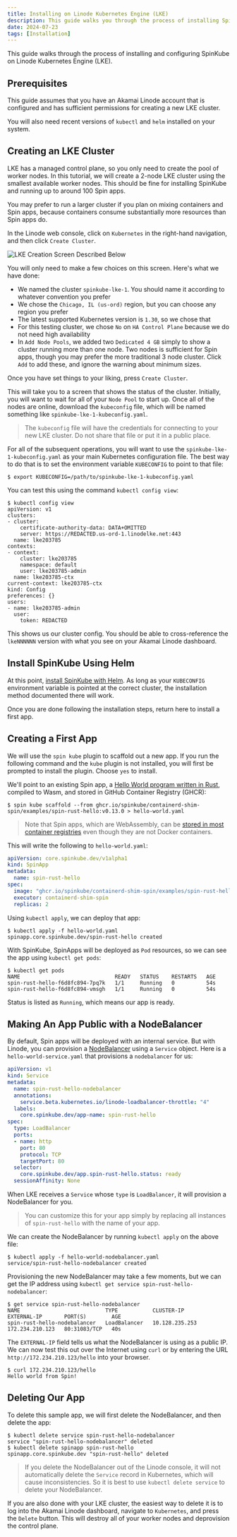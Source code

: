 ```yaml
---
title: Installing on Linode Kubernetes Engine (LKE)
description: This guide walks you through the process of installing SpinKube on [LKE](https://www.linode.com/docs/products/compute/kubernetes/).
date: 2024-07-23
tags: [Installation]
---
```


This guide walks through the process of installing and configuring SpinKube on Linode Kubernetes
Engine (LKE).

## Prerequisites

This guide assumes that you have an Akamai Linode account that is configured and has sufficient
permissions for creating a new LKE cluster.

You will also need recent versions of `kubectl` and `helm` installed on your system.

## Creating an LKE Cluster

LKE has a managed control plane, so you only need to create the pool of worker nodes. In this
tutorial, we will create a 2-node LKE cluster using the smallest available worker nodes. This should
be fine for installing SpinKube and running up to around 100 Spin apps.

You may prefer to run a larger cluster if you plan on mixing containers and Spin apps, because
containers consume substantially more resources than Spin apps do.

In the Linode web console, click on `Kubernetes` in the right-hand navigation, and then click
`Create Cluster`.

![LKE Creation Screen Described Below](../lke-spinkube-create.png)

You will only need to make a few choices on this screen. Here's what we have done:
* We named the cluster `spinkube-lke-1`. You should name it according to whatever convention you
  prefer
* We chose the `Chicago, IL (us-ord)` region, but you can choose any region you prefer
* The latest supported Kubernetes version is `1.30`, so we chose that
* For this testing cluster, we chose `No` on `HA Control Plane` because we do not need high
  availability
* In `Add Node Pools`, we added two `Dedicated 4 GB` simply to show a cluster running more than one
  node. Two nodes is sufficient for Spin apps, though you may prefer the more traditional 3 node
  cluster. Click `Add` to add these, and ignore the warning about minimum sizes.

Once you have set things to your liking, press `Create Cluster`.

This will take you to a screen that shows the status of the cluster. Initially, you will want to
wait for all of your `Node Pool` to start up. Once all of the nodes are online, download the
`kubeconfig` file, which will be named something like `spinkube-lke-1-kubeconfig.yaml`.

> The `kubeconfig` file will have the credentials for connecting to your new LKE cluster. Do not
> share that file or put it in a public place.

For all of the subsequent operations, you will want to use the `spinkube-lke-1-kubeconfig.yaml` as
your main Kubernetes configuration file. The best way to do that is to set the environment variable
`KUBECONFIG` to point to that file:

```console
$ export KUBECONFIG=/path/to/spinkube-lke-1-kubeconfig.yaml
```

You can test this using the command `kubectl config view`:

```
$ kubectl config view
apiVersion: v1
clusters:
- cluster:
    certificate-authority-data: DATA+OMITTED
    server: https://REDACTED.us-ord-1.linodelke.net:443
  name: lke203785
contexts:
- context:
    cluster: lke203785
    namespace: default
    user: lke203785-admin
  name: lke203785-ctx
current-context: lke203785-ctx
kind: Config
preferences: {}
users:
- name: lke203785-admin
  user:
    token: REDACTED
```

This shows us our cluster config. You should be able to cross-reference the `lkeNNNNNN` version with
what you see on your Akamai Linode dashboard.

## Install SpinKube Using Helm

At this point, [install SpinKube with Helm](installing-with-helm). As long as your `KUBECONFIG`
environment variable is pointed at the correct cluster, the installation method documented there
will work.

Once you are done following the installation steps, return here to install a first app.

## Creating a First App

We will use the `spin kube` plugin to scaffold out a new app. If you run the following command and
the `kube` plugin is not installed, you will first be prompted to install the plugin. Choose `yes`
to install.

We'll point to an existing Spin app, a [Hello World program written in
Rust](https://github.com/fermyon/spin/tree/main/examples/http-rust), compiled to Wasm, and stored in
GitHub Container Registry (GHCR):

```console
$ spin kube scaffold --from ghcr.io/spinkube/containerd-shim-spin/examples/spin-rust-hello:v0.13.0 > hello-world.yaml
```

> Note that Spin apps, which are WebAssembly, can be [stored in most container
> registries](https://developer.fermyon.com/spin/v2/registry-tutorial) even though they are not
> Docker containers.

This will write the following to `hello-world.yaml`:

```yaml
apiVersion: core.spinkube.dev/v1alpha1
kind: SpinApp
metadata:
  name: spin-rust-hello
spec:
  image: "ghcr.io/spinkube/containerd-shim-spin/examples/spin-rust-hello:v0.13.0"
  executor: containerd-shim-spin
  replicas: 2
```

Using `kubectl apply`, we can deploy that app:

```console
$ kubectl apply -f hello-world.yaml
spinapp.core.spinkube.dev/spin-rust-hello created
```

With SpinKube, SpinApps will be deployed as `Pod` resources, so we can see the app using `kubectl
get pods`:

```console
$ kubectl get pods
NAME                              READY   STATUS    RESTARTS   AGE
spin-rust-hello-f6d8fc894-7pq7k   1/1     Running   0          54s
spin-rust-hello-f6d8fc894-vmsgh   1/1     Running   0          54s
```

Status is listed as `Running`, which means our app is ready.

## Making An App Public with a NodeBalancer

By default, Spin apps will be deployed with an internal service. But with Linode, you can provision
a [NodeBalancer](https://www.linode.com/docs/products/networking/nodebalancers/) using a `Service`
object. Here is a `hello-world-service.yaml` that provisions a `nodebalancer` for us:

```yaml
apiVersion: v1
kind: Service
metadata:
  name: spin-rust-hello-nodebalancer
  annotations:
    service.beta.kubernetes.io/linode-loadbalancer-throttle: "4"
  labels:
    core.spinkube.dev/app-name: spin-rust-hello
spec:
  type: LoadBalancer
  ports:
  - name: http
    port: 80
    protocol: TCP
    targetPort: 80
  selector:
    core.spinkube.dev/app.spin-rust-hello.status: ready
  sessionAffinity: None
```

When LKE receives a `Service` whose `type` is `LoadBalancer`, it will provision a NodeBalancer for
you.

> You can customize this for your app simply by replacing all instances of `spin-rust-hello` with
> the name of your app.

We can create the NodeBalancer by running `kubectl apply` on the above file:

```console
$ kubectl apply -f hello-world-nodebalancer.yaml
service/spin-rust-hello-nodebalancer created
```

Provisioning the new NodeBalancer may take a few moments, but we can get the IP address using
`kubectl get service spin-rust-hello-nodebalancer`:

```console
$ get service spin-rust-hello-nodebalancer
NAME                           TYPE           CLUSTER-IP       EXTERNAL-IP       PORT(S)        AGE
spin-rust-hello-nodebalancer   LoadBalancer   10.128.235.253   172.234.210.123   80:31083/TCP   40s
```

The `EXTERNAL-IP` field tells us what the NodeBalancer is using as a public IP. We can now test this
out over the Internet using `curl` or by entering the URL `http://172.234.210.123/hello` into your
browser.

```console
$ curl 172.234.210.123/hello
Hello world from Spin!
```

## Deleting Our App

To delete this sample app, we will first delete the NodeBalancer, and then delete the app:

```console
$ kubectl delete service spin-rust-hello-nodebalancer
service "spin-rust-hello-nodebalancer" deleted
$ kubectl delete spinapp spin-rust-hello
spinapp.core.spinkube.dev "spin-rust-hello" deleted
```

> If you delete the NodeBalancer out of the Linode console, it will not automatically delete the
> `Service` record in Kubernetes, which will cause inconsistencies. So it is best to use `kubectl
> delete service` to delete your NodeBalancer.

If you are also done with your LKE cluster, the easiest way to delete it is to log into the Akamai
Linode dashboard, navigate to `Kubernetes`, and press the `Delete` button. This will destroy all of
your worker nodes and deprovision the control plane.
